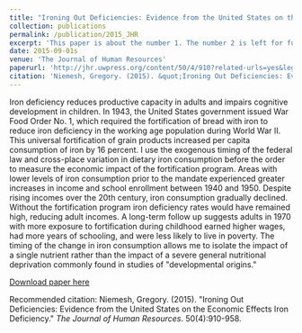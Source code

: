 ```yaml
---
title: "Ironing Out Deficiencies: Evidence from the United States on the Economic Effects Iron Deficiency"
collection: publications
permalink: /publication/2015_JHR
excerpt: 'This paper is about the number 1. The number 2 is left for future work.'
date: 2015-09-01s
venue: 'The Journal of Human Resources'
paperurl: 'http://jhr.uwpress.org/content/50/4/910?related-urls=yes&legid=wpjhr;50/4/910'
citation: 'Niemesh, Gregory. (2015). &quot;Ironing Out Deficiencies: Evidence from the United States on the Economic Effects Iron Deficiency.&quot; <i>The Journal of Human Resources</i>. 50(4):910-958.'
---
```

Iron deficiency reduces productive capacity in adults and impairs cognitive development in children. In 1943, the United States government issued War Food Order No. 1, which required the fortification of bread with iron to reduce iron deficiency in the working age population during World War II. This universal fortification of grain products increased per capita consumption of iron by 16 percent. I use the exogenous timing of the federal law and cross-place variation in dietary iron consumption before the order to measure the economic impact of the fortification program. Areas with lower levels of iron consumption prior to the mandate experienced greater increases in income and school enrollment between 1940 and 1950. Despite rising incomes over the 20th century, iron consumption gradually declined. Without the fortification program iron deficiency rates would have remained high, reducing adult incomes. A long-term follow up suggests adults in 1970 with more exposure to fortification during childhood earned higher wages, had more years of schooling, and were less likely to live in poverty. The timing of the change in iron consumption allows me to isolate the impact of a single nutrient rather than the impact of a severe general nutritional deprivation commonly found in studies of "developmental origins." 

[Download paper here](http://jhr.uwpress.org/content/50/4/910?related-urls=yes&legid=wpjhr;50/4/910)

Recommended citation: Niemesh, Gregory. (2015). "Ironing Out Deficiencies: Evidence from the United States on the Economic Effects Iron Deficiency." <i>The Journal of Human Resources</i>. 50(4):910-958.